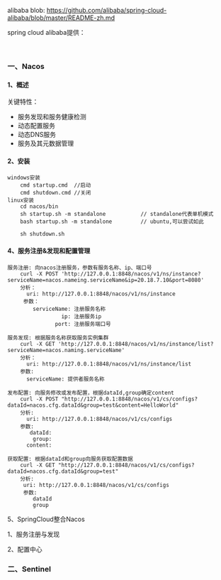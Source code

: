 alibaba blob: https://github.com/alibaba/spring-cloud-alibaba/blob/master/README-zh.md

spring cloud alibaba提供：

​		



### 一、Nacos

#### 1、概述

关键特性：

- 服务发现和服务健康检测
- 动态配置服务
- 动态DNS服务
- 服务及其元数据管理



#### 2、安装

```
windows安装
	cmd startup.cmd  //启动
	cmd shutdown.cmd //关闭
linux安装
	cd nacos/bin
	sh startup.sh -m standalone           // standalone代表单机模式
	bash startup.sh -m standalone		  // ubuntu,可以尝试如此
	
	sh shutdown.sh
```



#### 4、服务注册&发现和配置管理

```
服务注册: 向nacos注册服务，参数有服务名称、ip、端口号
	curl -X POST 'http://127.0.0.1:8848/nacos/v1/ns/instance?serviceName=nacos.nameing.serviceName&ip=20.18.7.10&port=8080'
	分析：
	  uri: http://127.0.0.1:8848/nacos/v1/ns/instance
	 参数：
	 	serviceName: 注册服务名称
	 			 ip: 注册服务ip
               port: 注册服务端口号

服务发现: 根据服务名称获取服务实例集群
	curl -X GET 'http://127.0.0.1:8848/nacos/v1/ns/instance/list?serviceName=nacos.naming.serviceName'
	分析：
	  uri: http://127.0.0.1:8848/nacos/v1/ns/instance/list
	参数:
	  serviceName: 提供者服务名称
	
发布配置: 向服务修改或发布配置，根据dataId,group确定content
	curl -X POST "http://127.0.0.1:8848/nacos/v1/cs/configs?dataId=nacos.cfg.dataId&group=test&content=HelloWorld"
	分析:
	  uri: http://127.0.0.1:8848/nacos/v1/cs/configs
	参数: 
	   dataId:
	    group:
	  content:

获取配置: 根据dataId和group向服务获取配置数据
	curl -X GET "http://127.0.0.1:8848/nacos/v1/cs/configs?dataId=nacos.cfg.dataId&group=test"
	分析:
	 uri: http://127.0.0.1:8848/nacos/v1/cs/configs
	 参数: 
	 	dataId
	 	group
```



5、SpringCloud整合Nacos

1、服务注册与发现

2、配置中心



### 二、Sentinel


